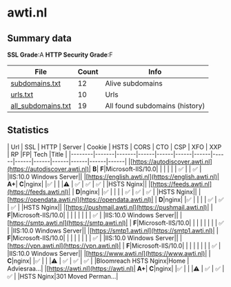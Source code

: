

# awti.nl
## Summary data


**SSL Grade**:A
**HTTP Security Grade**:F


| File       | Count | Info |
|------------|-------|------|
|[subdomains.txt](/data/awti.nl/subdomains.txt)|12|Alive subdomains|
|[urls.txt](/data/awti.nl/urls.txt)|10|Urls|
|[all_subdomains.txt](/data/awti.nl/all_subdomains.txt)|19|All found subdomains (history)|


## Statistics


| Url | SSL | HTTP | Server | Cookie | HSTS | CORS | CTO | CSP | XFO | XXP | RP |FP| Tech |Title |
|--------|-------|-------|------|------|------|------|------|------|------|------|------|------|------|
|[https://autodiscover.awti.nl](https://autodiscover.awti.nl)| **B**| **F**|Microsoft-IIS/10.0| | | | | | :white_check_mark: | | :white_check_mark: | |IIS:10.0 Windows Server||
|[https://english.awti.nl](https://english.awti.nl)| **A+**| **C**|nginx| |:white_check_mark: | | |:warning: | :white_check_mark: | :white_check_mark: | :white_check_mark: | |HSTS Nginx||
|[https://feeds.awti.nl](https://feeds.awti.nl)| | **D**|nginx| |:white_check_mark: | | | | :white_check_mark: | :white_check_mark: | :white_check_mark: | |HSTS Nginx||
|[https://opendata.awti.nl](https://opendata.awti.nl)| | **D**|nginx| |:white_check_mark: | | | | :white_check_mark: | :white_check_mark: | :white_check_mark: | |HSTS Nginx||
|[https://pushmail.awti.nl](https://pushmail.awti.nl)| | **F**|Microsoft-IIS/10.0| | | | | | | | :white_check_mark: | |IIS:10.0 Windows Server||
|[https://smtp.awti.nl](https://smtp.awti.nl)| | **F**|Microsoft-IIS/10.0| | | | | | | | :white_check_mark: | |IIS:10.0 Windows Server||
|[https://smtp1.awti.nl](https://smtp1.awti.nl)| | **F**|Microsoft-IIS/10.0| | | | | | | | :white_check_mark: | |IIS:10.0 Windows Server||
|[https://vpn.awti.nl](https://vpn.awti.nl)| | **F**|Microsoft-IIS/10.0| | | | | | | | :white_check_mark: | |IIS:10.0 Windows Server||
|[https://www.awti.nl](https://www.awti.nl)| | **C**|nginx| |:white_check_mark: | | |:warning: | :white_check_mark: | :white_check_mark: | :white_check_mark: | |Bloomreach HSTS Nginx|Home | Adviesraa...|
|[https://awti.nl](https://awti.nl)| **A+**| **C**|nginx| |:white_check_mark: | | |:warning: | :white_check_mark: | :white_check_mark: | :white_check_mark: | |HSTS Nginx|301 Moved Perman...|